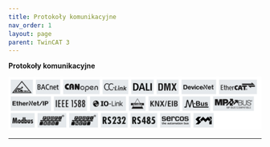```yaml
---
title: Protokoły komunikacyjne
nav_order: 1
layout: page
parent: TwinCAT 3
---
```


**Protokoły komunikacyjne**


![Protokoly](proto.png "Protokoly")


---